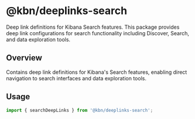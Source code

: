 # @kbn/deeplinks-search

Deep link definitions for Kibana Search features. This package provides deep link configurations for search functionality including Discover, Search, and data exploration tools.

## Overview

Contains deep link definitions for Kibana's Search features, enabling direct navigation to search interfaces and data exploration tools.

## Usage

```typescript
import { searchDeepLinks } from '@kbn/deeplinks-search';
```
